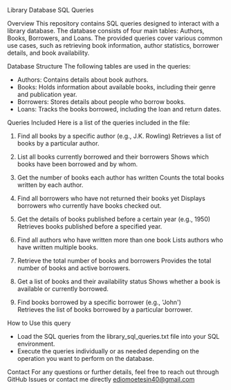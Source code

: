 Library Database SQL Queries

Overview
This repository contains SQL queries designed to interact with a library database. The database consists of four main tables: Authors, Books, Borrowers, and Loans. The provided queries cover various common use cases, such as retrieving book information, author statistics, borrower details, and book availability.

Database Structure
The following tables are used in the queries:
- Authors: Contains details about book authors.
- Books: Holds information about available books, including their genre and publication year.
- Borrowers: Stores details about people who borrow books.
- Loans: Tracks the books borrowed, including the loan and return dates.

 Queries Included
Here is a list of the queries included in the file:

1. Find all books by a specific author (e.g., J.K. Rowling)
   Retrieves a list of books by a particular author.

2. List all books currently borrowed and their borrowers
   Shows which books have been borrowed and by whom.

3. Get the number of books each author has written
   Counts the total books written by each author.

4. Find all borrowers who have not returned their books yet 
   Displays borrowers who currently have books checked out.

5. Get the details of books published before a certain year (e.g., 1950) 
   Retrieves books published before a specified year.

6. Find all authors who have written more than one book 
   Lists authors who have written multiple books.

7. Retrieve the total number of books and borrowers 
   Provides the total number of books and active borrowers.

8. Get a list of books and their availability status
   Shows whether a book is available or currently borrowed.

9. Find books borrowed by a specific borrower (e.g., 'John')  
   Retrieves the list of books borrowed by a particular borrower.

How to Use this query
- Load the SQL queries from the library_sql_queries.txt file into your SQL environment.
- Execute the queries individually or as needed depending on the operation you want to perform on the database.

Contact
For any questions or further details, feel free to reach out through GitHub Issues or contact me directly ediomoetesin40@gmail.com

